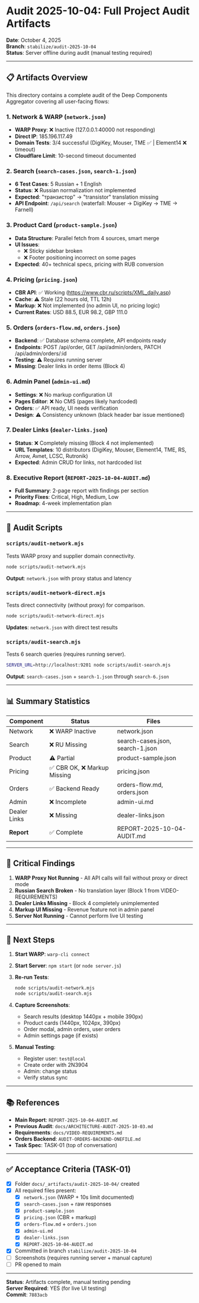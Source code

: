 # Audit 2025-10-04: Full Project Audit Artifacts

**Date**: October 4, 2025  
**Branch**: `stabilize/audit-2025-10-04`  
**Status**: Server offline during audit (manual testing required)

---

## 📋 Artifacts Overview

This directory contains a complete audit of the Deep Components Aggregator covering all user-facing flows:

### 1. Network & WARP (`network.json`)
- **WARP Proxy**: ❌ Inactive (127.0.0.1:40000 not responding)
- **Direct IP**: 185.196.117.49
- **Domain Tests**: 3/4 successful (DigiKey, Mouser, TME ✅ | Element14 ❌ timeout)
- **Cloudflare Limit**: 10-second timeout documented

### 2. Search (`search-cases.json`, `search-1.json`)
- **6 Test Cases**: 5 Russian + 1 English
- **Status**: ❌ Russian normalization not implemented
- **Expected**: "транзистор" → "transistor" translation missing
- **API Endpoint**: `/api/search` (waterfall: Mouser → DigiKey → TME → Farnell)

### 3. Product Card (`product-sample.json`)
- **Data Structure**: Parallel fetch from 4 sources, smart merge
- **UI Issues**: 
  - ❌ Sticky sidebar broken
  - ❌ Footer positioning incorrect on some pages
- **Expected**: 40+ technical specs, pricing with RUB conversion

### 4. Pricing (`pricing.json`)
- **CBR API**: ✅ Working (https://www.cbr.ru/scripts/XML_daily.asp)
- **Cache**: ⚠️ Stale (22 hours old, TTL 12h)
- **Markup**: ❌ Not implemented (no admin UI, no pricing logic)
- **Current Rates**: USD 88.5, EUR 98.2, GBP 111.0

### 5. Orders (`orders-flow.md`, `orders.json`)
- **Backend**: ✅ Database schema complete, API endpoints ready
- **Endpoints**: POST /api/order, GET /api/admin/orders, PATCH /api/admin/orders/:id
- **Testing**: ⚠️ Requires running server
- **Missing**: Dealer links in order items (Block 4)

### 6. Admin Panel (`admin-ui.md`)
- **Settings**: ❌ No markup configuration UI
- **Pages Editor**: ❌ No CMS (pages likely hardcoded)
- **Orders**: ✅ API ready, UI needs verification
- **Design**: ⚠️ Consistency unknown (black header bar issue mentioned)

### 7. Dealer Links (`dealer-links.json`)
- **Status**: ❌ Completely missing (Block 4 not implemented)
- **URL Templates**: 10 distributors (DigiKey, Mouser, Element14, TME, RS, Arrow, Avnet, LCSC, Rutronik)
- **Expected**: Admin CRUD for links, not hardcoded list

### 8. Executive Report (`REPORT-2025-10-04-AUDIT.md`)
- **Full Summary**: 2-page report with findings per section
- **Priority Fixes**: Critical, High, Medium, Low
- **Roadmap**: 4-week implementation plan

---

## 🔧 Audit Scripts

### `scripts/audit-network.mjs`
Tests WARP proxy and supplier domain connectivity.

```bash
node scripts/audit-network.mjs
```

**Output**: `network.json` with proxy status and latency

### `scripts/audit-network-direct.mjs`
Tests direct connectivity (without proxy) for comparison.

```bash
node scripts/audit-network-direct.mjs
```

**Updates**: `network.json` with direct test results

### `scripts/audit-search.mjs`
Tests 6 search queries (requires running server).

```bash
SERVER_URL=http://localhost:9201 node scripts/audit-search.mjs
```

**Output**: `search-cases.json` + `search-1.json` through `search-6.json`

---

## 📊 Summary Statistics

| Component | Status | Files |
|-----------|--------|-------|
| Network | ❌ WARP Inactive | network.json |
| Search | ❌ RU Missing | search-cases.json, search-1.json |
| Product | ⚠️ Partial | product-sample.json |
| Pricing | ✅ CBR OK, ❌ Markup Missing | pricing.json |
| Orders | ✅ Backend Ready | orders-flow.md, orders.json |
| Admin | ❌ Incomplete | admin-ui.md |
| Dealer Links | ❌ Missing | dealer-links.json |
| **Report** | ✅ Complete | REPORT-2025-10-04-AUDIT.md |

---

## 🚨 Critical Findings

1. **WARP Proxy Not Running** - All API calls will fail without proxy or direct mode
2. **Russian Search Broken** - No translation layer (Block 1 from VIDEO-REQUIREMENTS)
3. **Dealer Links Missing** - Block 4 completely unimplemented
4. **Markup UI Missing** - Revenue feature not in admin panel
5. **Server Not Running** - Cannot perform live UI testing

---

## 🎯 Next Steps

1. **Start WARP**: `warp-cli connect`
2. **Start Server**: `npm start` (or `node server.js`)
3. **Re-run Tests**:
   ```bash
   node scripts/audit-network.mjs
   node scripts/audit-search.mjs
   ```
4. **Capture Screenshots**:
   - Search results (desktop 1440px + mobile 390px)
   - Product cards (1440px, 1024px, 390px)
   - Order modal, admin orders, user orders
   - Admin settings page (if exists)

5. **Manual Testing**:
   - Register user: `test@local`
   - Create order with 2N3904
   - Admin: change status
   - Verify status sync

---

## 📚 References

- **Main Report**: `REPORT-2025-10-04-AUDIT.md`
- **Previous Audit**: `docs/ARCHITECTURE-AUDIT-2025-10-03.md`
- **Requirements**: `docs/VIDEO-REQUIREMENTS.md`
- **Orders Backend**: `AUDIT-ORDERS-BACKEND-ONEFILE.md`
- **Task Spec**: TASK-01 (top of conversation)

---

## ✅ Acceptance Criteria (TASK-01)

- [x] Folder `docs/_artifacts/audit-2025-10-04/` created
- [x] All required files present:
  - [x] `network.json` (WARP + 10s limit documented)
  - [x] `search-cases.json` + raw responses
  - [x] `product-sample.json`
  - [x] `pricing.json` (CBR + markup)
  - [x] `orders-flow.md` + `orders.json`
  - [x] `admin-ui.md`
  - [x] `dealer-links.json`
  - [x] `REPORT-2025-10-04-AUDIT.md`
- [x] Committed in branch `stabilize/audit-2025-10-04`
- [ ] Screenshots (requires running server + manual capture)
- [ ] PR opened to main

---

**Status**: Artifacts complete, manual testing pending  
**Server Required**: YES (for live UI testing)  
**Commit**: `7883acb`
